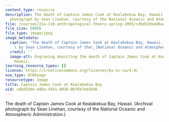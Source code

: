```yaml
---
content_type: resource
description: The death of Captain James Cook at Kealakekua Bay, Hawaii. (Archival
  photograph by Sean Linehan, courtesy of the National Oceanic and Atmospheric Administration.)
file: /courses/21a-110-anthropological-theory-spring-2003/cdbd328e4d6a45b1003606f6b7eb5646_21a-110s03.jpg
file_size: 58956
file_type: image/jpeg
image_metadata:
  caption: "The death of Captain James Cook at Kealakekua Bay, Hawaii. (Archival photograph\
    \ by Sean Linehan, courtesy of the\_[National Oceanic and Atmospheric Administration](https://photolib.noaa.gov/).)"
  credit: ''
  image-alt: Engraving depicting the death of Captain James Cook at Kealakekua Bay,
    Hawaii.
learning_resource_types: []
license: https://creativecommons.org/licenses/by-nc-sa/4.0/
ocw_type: OCWImage
resourcetype: Image
title: Captain James Cook at Kealakekua Bay
uid: cdbd328e-4d6a-45b1-0036-06f6b7eb5646
---
```

The death of Captain James Cook at Kealakekua Bay, Hawaii. (Archival photograph by Sean Linehan, courtesy of the National Oceanic and Atmospheric Administration.)